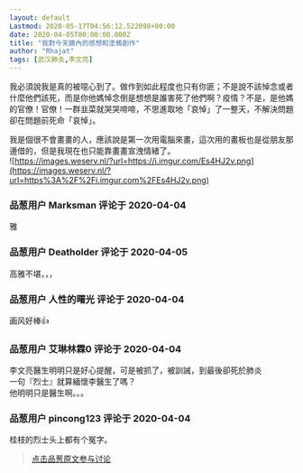 ```yaml
---
layout: default
Lastmod: 2020-05-17T04:56:12.522098+00:00
date: 2020-04-05T00:00:00.000Z
title: "我對今天牆內的感想和塗鴉創作"
author: "Rhajat"
tags: [武汉肺炎,李文亮]
---
```


我必須說我是真的被噁心到了。做作到如此程度也只有你匪；不是說不該悼念或者什麼他們該死，而是你他媽悼念倒是想想是誰害死了他們啊？疫情？不是，是他媽的官僚！官僚！一群韭菜就哭哭啼啼，不思進取地「哀悼」了一整天，不解決問題卻在問題前死命「哀悼」。  
  
我是個很不會畫畫的人，應該說是第一次用電腦來畫，這次用的畫板也是從朋友那邊借的，但是我現在也只能靠畫畫宣洩情緒了。  
![https://images.weserv.nl/?url=https://i.imgur.com/Es4HJ2v.png](https://images.weserv.nl/?url=https%3A%2F%2Fi.imgur.com%2FEs4HJ2v.png)

            
### 品葱用户 **Marksman** 评论于 2020-04-04
        
雅
        


            
### 品葱用户 **Deatholder** 评论于 2020-04-05
        
高雅不堪，，，
        


            
### 品葱用户 **人性的曙光** 评论于 2020-04-04
        
画风好棒👍
        


            
### 品葱用户 **艾琳林霖0** 评论于 2020-04-04
        
李文亮醫生明明只是好心提醒，可是被抓了，被訓誡，到最後卻死於肺炎  
一句『烈士』就算緬懷李醫生了嗎？  
他明明只是醫生啊。。。
        


            
### 品葱用户 **pincong123** 评论于 2020-04-04
        
桂枝的烈士头上都有个冤字。
        






> [点击品葱原文参与讨论](https://pincong.rocks/article/17252)

